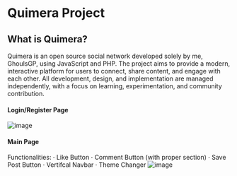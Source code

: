 # Quimera Project

## What is Quimera?
Quimera is an open source social network developed solely by me, GhoulsGP, using JavaScript and PHP. The project aims to provide a modern, interactive platform for users to connect, share content, and engage with each other. All development, design, and implementation are managed independently, with a focus on learning, experimentation, and community contribution.

#### Login/Register Page
![image](https://github.com/user-attachments/assets/ed4363e3-8026-4102-928c-c10c26f8b432)
#### Main Page
Functionalities:
· Like Button
· Comment Button (with proper section)
· Save Post Button
· Vertifcal Navbar
· Theme Changer
![image](https://github.com/user-attachments/assets/e93465f6-0c40-44c2-a43e-c243c71ac036)
